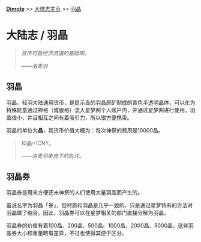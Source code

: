 **[Dimote](https://dimote.top)** >> [大陆志主页](index.md) >> [羽晶](huobi.md)

# 大陆志 / 羽晶

> *货币可是经济流通的基础啊。*
>
> ——*洛青羽*

## 羽晶

羽晶，轻羽大陆通用货币，是启示岛的羽晶原矿制成的青色半透明晶体，可以化为特殊能量通过神格（或银格）流入星梦网个人账户内，并通过星梦网进行使用。羽晶很小，并且相互之间有着吸引力，所以很方便携带。

羽晶的单位为**晶**，其货币价值大概为：每次神祭的费用是10000晶。

> 10晶=1CNY。
>
> ——*洛青羽亲自下的批注。*

## 羽晶券

羽晶券是用来方便还未神祭的人们使用大量羽晶而产生的。

虽说名字为羽晶「券」，但材质和羽晶是几乎一致的，只是通过星梦特有的方法对羽晶做了缩合。因此，羽晶券可以在星梦相关的部门直接分解为羽晶。

羽晶券的价值有着100晶、200晶、500晶、1000晶、2000晶、5000晶。这些羽晶券大小和重量略有差异，不过也使得其便于区分。
